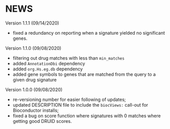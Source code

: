 # NEWS

Version 1.1.1 (09/14/2020)
+ fixed a redundancy on reporting when a signature yielded no significant genes.

Version 1.1.0 (09/08/2020)
+ filtering out drug matches with less than `min_matches`
+ added `AnnotationDbi` dependency
+ added `org.Hs.eg.db` dependency
+ added gene symbols to genes that are matched from the query to a given drug signature

Version 1.0.0 (09/08/2020)
+ re-versioning number for easier following of updates;
+ updated DESCRIPTION file to include the `biocViews:` call-out for Bioconductor installs;
+ fixed a bug on score function where signatures with 0 matches where getting good DRUID scores. 
